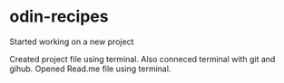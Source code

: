 # odin-recipes

Started working on a new project

Created project file using terminal. Also conneced terminal with git and gihub. Opened Read.me file using terminal.
